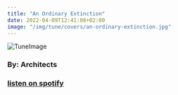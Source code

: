 ```yaml
---
title: "An Ordinary Extinction"
date: 2022-04-09T12:41:08+02:00
image: "/img/tune/covers/an-ordinary-extinction.jpg"
---
```


![TuneImage](/img/tune/covers/an-ordinary-extinction.jpg)
### By: Architects
### [listen on spotify](https://open.spotify.com/track/1a3ght71qSYa6wBFmmmTE2?si=c2eada17a9124c2e)
